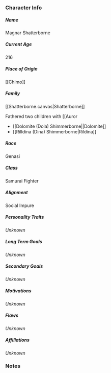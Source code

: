 ### Character Info

##### Name 
Magnar Shatterborne

##### Current Age
216

##### Place of Origin
[[Chimo]]

##### Family
[[Shatterborne.canvas|Shatterborne]]

Fathered two children with [[Auror
- [[Dolomite (Dola) Shimmerborne||Dolomite]]
- [[Rilldina (Dina) Shimmerborne|Rildina]]

##### Race
Genasi

##### Class
Samurai Fighter

##### Alignment
Social Impure

##### Personality Traits
*Unknown*

##### Long Term Goals
*Unknown*


##### Secondary Goals
*Unknown*


##### Motivations
*Unknown*


##### Flaws
*Unknown*


##### Affiliations
*Unknown*

### Notes

